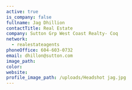 ```yaml
---
active: true
is_company: false
fullname: Jag Dhillion
contactTitle: Real Estate
company: Sutton Grp West Coast Realty- Coq
network:
  - realestateagents
phoneOffice: 604-603-0732
email: dhillon@sutton.com
image_path:
color:
website:
profile_image_path: /uploads/Headshot jag.jpg
---
```



